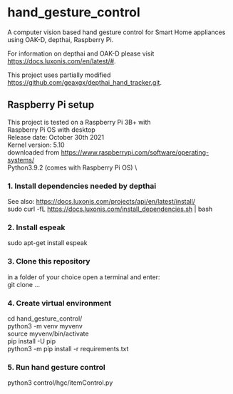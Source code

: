 # hand_gesture_control
A computer vision based hand gesture control for Smart Home appliances using OAK-D, depthai, Raspberry Pi.

For information on depthai and OAK-D please visit https://docs.luxonis.com/en/latest/#.

This project uses partially modified https://github.com/geaxgx/depthai_hand_tracker.git.

## Raspberry Pi setup
This project is tested on a Raspberry Pi 3B+ with \
Raspberry Pi OS with desktop \
Release date: October 30th 2021 \
Kernel version: 5.10 \
downloaded from https://www.raspberrypi.com/software/operating-systems/ \
Python3.9.2 (comes with Raspberry Pi OS) \

### 1. Install dependencies needed by depthai
See also: https://docs.luxonis.com/projects/api/en/latest/install/ \
sudo curl -fL https://docs.luxonis.com/install_dependencies.sh | bash

### 2. Install espeak 
sudo apt-get install espeak

### 3. Clone this repository
in a folder of your choice open a terminal and enter: \
git clone ...

### 4. Create virtual environment
cd hand_gesture_control/ \
python3 -m venv myvenv \
source myvenv/bin/activate \
pip install -U pip \
python3 -m pip install -r requirements.txt

### 5. Run hand gesture control
python3 control/hgc/itemControl.py

